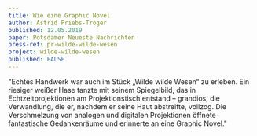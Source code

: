 ```yaml
---
title: Wie eine Graphic Novel
author: Astrid Priebs-Tröger
published: 12.05.2019
paper: Potsdamer Neueste Nachrichten
press-ref: pr-wilde-wilde-wesen
project: wilde-wilde-wesen
published: FALSE
---
```


"Echtes Handwerk war auch im Stück „Wilde wilde Wesen“ zu erleben. Ein riesiger weißer Hase tanzte mit seinem Spiegelbild, das in Echtzeitprojektionen am Projektionstisch entstand – grandios, die Verwandlung, die er, nachdem er seine Haut abstreifte, vollzog. Die Verschmelzung von analogen und digitalen Projektionen öffnete fantastische Gedankenräume und erinnerte an eine Graphic Novel."

